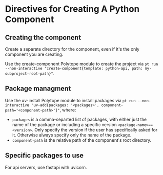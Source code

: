 # Directives for Creating A Python Component

## Creating the component
Create a separate directory for the component, even if it's the only component you are creating.

Use the create-component Polytope module to create the project via 
`pt run --non-interactive "create-component{template: python-api, path: my-subproject-root-path}"`. 

## Package managment
Use the uv-install Polytope module to install packages via 
`pt run --non-interactive "uv-add{packages: '<packages>', component-path='<component-path>'}"`, where:
* `packages` is a comma-separted list of packages, with either just the name of the package or including a specific version 
`<package-name>==<version>`. Only specify the version if the user has specifically asked for it. Otherwise always specify 
only the name of the package. 
* `component-path` is the relative path of the component's root directory.

## Specific packages to use
For api servers, use fastapi with uvicorn.
